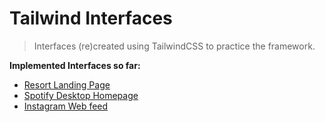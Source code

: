 # Tailwind Interfaces

> Interfaces (re)created using TailwindCSS to practice the framework.

**Implemented Interfaces so far:** <br>

- [Resort Landing Page](https://tailwind.gabrielrapucci.com.br/resort)
- [Spotify Desktop Homepage](https://tailwind.gabrielrapucci.com.br/spotify)
- [Instagram Web feed](https://tailwind.gabrielrapucci.com.br/instagram)
